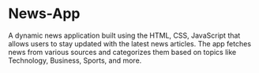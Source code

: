 # News-App
A dynamic news application built using the HTML, CSS, JavaScript that allows users to stay updated with the latest news articles. The app fetches news from various sources and categorizes them based on topics like Technology, Business, Sports, and more.
